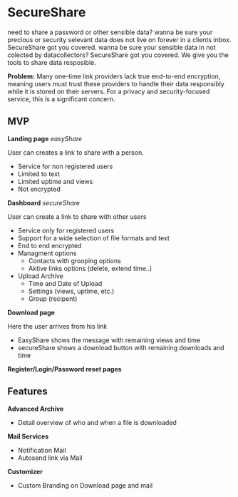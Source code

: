 # SecureShare

need to share a password or other sensible data? wanna be sure your precious or security selevant data does not live on forever in a clients inbox. SecureShare got you covered. wanna be sure your sensible data in not colected by datacollectors? SecureShare got you covered. We give you the tools to share data resposible.

**Problem:**
Many one-time link providers lack true end-to-end encryption, meaning users must trust these providers to handle their data responsibly while it is stored on their servers. For a privacy and security-focused service, this is a significant concern.

## MVP

**Landing page**
*easyShare*

User can creates a link to share with a person. 
- Service for non registered users
- Limited to text
- Limited uptime and views
- Not encrypted

**Dashboard**
*secureShare*

User can create a link to share with other users
- Service only for registered users
- Support for a wide selection of file formats and text
- End to end encrypted
- Managment options
    - Contacts with grooping options
    - Aktive links options (delete, extend time..)
- Upload Archive
    - Time and Date of Upload
    - Settings (views, uptime, etc.)
    - Group (recipent)

**Download page**

Here the user arrives from his link

- EasyShare shows the message with remaining views and time
- secureShare shows a download button with remaining downloads and time

**Register/Login/Password reset pages**



## Features

**Advanced Archive**

- Detail overview of who and when a file is downloaded

**Mail Services**

- Notification Mail
- Autosend link via Mail 

**Customizer**

- Custom Branding on Download page and mail


